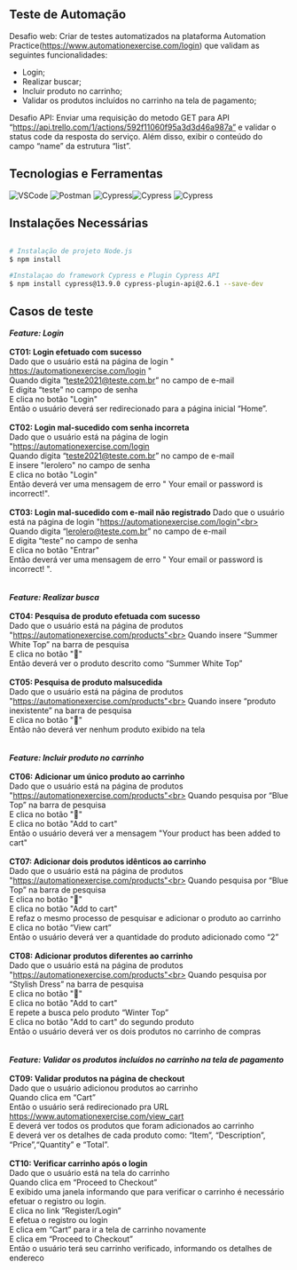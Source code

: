 ## Teste de Automação
Desafio web: Criar de testes automatizados na plataforma Automation Practice(https://www.automationexercise.com/login) que validam as seguintes funcionalidades:
* Login;
* Realizar buscar;
* Incluir produto no carrinho;
* Validar os produtos incluídos no carrinho na tela de pagamento;

Desafio API: Enviar uma requisição do metodo GET para API “https://api.trello.com/1/actions/592f11060f95a3d3d46a987a” e validar o
status code da resposta do serviço. Além disso, exibir o conteúdo do campo “name” da estrutura “list”.
<br>

## Tecnologias e Ferramentas

<img alt="VSCode" src="https://img.shields.io/badge/Visual_Studio_Code-0078D4?style=for-the-badge&logo=visual%20studio%20code&logoColor=white" /> <img alt="Postman" src="https://img.shields.io/badge/Postman-FF6C37.svg?style=for-the-badge&logo=Postman&logoColor=white" /> <img alt="Cypress" src="https://img.shields.io/badge/Cypress-17202C.svg?style=for-the-badge&logo=Cypress&logoColor=white" /><img alt="Cypress" src="https://img.shields.io/badge/Node.js-43853D?style=for-the-badge&logo=node.js&logoColor=white" />  <img alt="Cypress" src="https://img.shields.io/badge/JavaScript-F7DF1E?style=for-the-badge&logo=javascript&logoColor=black" /> 

## Instalações Necessárias
```bash

# Instalação de projeto Node.js
$ npm install

#Instalaçao do framework Cypress e Plugin Cypress API
$ npm install cypress@13.9.0 cypress-plugin-api@2.6.1 --save-dev

```

## Casos de teste

**_Feature: Login_**
<br>
<br>
**CT01: Login efetuado com sucesso**<br>
Dado que o usuário está na página de login " https://automationexercise.com/login "<br>
Quando digita “teste2021@teste.com.br” no campo de e-mail<br>
E digita “teste” no campo de senha<br>
E clica no botão "Login"<br>
Então o usuário deverá ser redirecionado para a página inicial “Home”.<br>
<br>
**CT02: Login mal-sucedido com senha incorreta**<br>
Dado que o usuário está na página de login "https://automationexercise.com/login<br>
Quando digita “teste2021@teste.com.br” no campo de e-mail<br>
E insere "lerolero" no campo de senha<br>
E clica no botão "Login"<br>
Então deverá ver uma mensagem de erro " Your email or password is incorrect!".<br>
<br>
**CT03: Login mal-sucedido com e-mail não registrado**
Dado que o usuário está na página de login "https://automationexercise.com/login"<br>
Quando digita “lerolero@teste.com.br” no campo de e-mail<br>
E digita “teste” no campo de senha<br>
E clica no botão "Entrar"<br>
Então deverá ver uma mensagem de erro " Your email or password is incorrect! ".<br>
<br>
<br>
**_Feature: Realizar busca_**
<br>
<br>
**CT04: Pesquisa de produto efetuada com sucesso**<br>
Dado que o usuário está na página de produtos<br>
"https://automationexercise.com/products"<br>
Quando insere “Summer White Top” na barra de pesquisa<br>
E clica no botão "🔎"<br>
Então deverá ver o produto descrito como “Summer White Top”<br>
<br>
**CT05: Pesquisa de produto malsucedida**<br>
Dado que o usuário está na página de produtos<br>
"https://automationexercise.com/products"<br>
Quando insere “produto inexistente” na barra de pesquisa<br>
E clica no botão "🔎"<br>
Então não deverá ver nenhum produto exibido na tela<br>
<br>
<br>
**_Feature: Incluir produto no carrinho_**
<br>
<br>
**CT06: Adicionar um único produto ao carrinho<br>**
Dado que o usuário está na página de produtos<br>
"https://automationexercise.com/products"<br>
Quando pesquisa por “Blue Top” na barra de pesquisa<br>
E clica no botão "🔎"<br>
E clica no botão "Add to cart"<br>
Então o usuário deverá ver a mensagem "Your product has been added to cart"<br>
<br>
**CT07: Adicionar dois produtos idênticos ao carrinho<br>**
Dado que o usuário está na página de produtos<br>
"https://automationexercise.com/products"<br>
Quando pesquisa por “Blue Top” na barra de pesquisa<br>
E clica no botão "🔎"<br>
E clica no botão "Add to cart"<br>
E refaz o mesmo processo de pesquisar e adicionar o produto ao carrinho<br>
E clica no botão “View cart”<br>
Então o usuário deverá ver a quantidade do produto adicionado como “2”<br>
<br>
**CT08: Adicionar produtos diferentes ao carrinho<br>**
Dado que o usuário está na página de produtos<br>
"https://automationexercise.com/products"<br>
Quando pesquisa por “Stylish Dress” na barra de pesquisa<br>
E clica no botão "🔎"<br>
E clica no botão "Add to cart"<br>
E repete a busca pelo produto “Winter Top”<br>
E clica no botão "Add to cart" do segundo produto<br>
Então o usuário deverá ver os dois produtos no carrinho de compras<br>
<br>
<br>
**_Feature: Validar os produtos incluídos no carrinho na tela de pagamento_**
<br>
<br>
**CT09: Validar produtos na página de checkout**<br>
Dado que o usuário adicionou produtos ao carrinho<br>
Quando clica em “Cart”<br>
Então o usuário será redirecionado pra URL https://www.automationexercise.com/view_cart<br>
E deverá ver todos os produtos que foram adicionados ao carrinho<br>
E deverá ver os detalhes de cada produto como: “Item”, “Description”, “Price”,“Quantity” e “Total”.<br>
<br>
**CT10: Verificar carrinho após o login**<br>
Dado que o usuário está na tela do carrinho<br>
Quando clica em “Proceed to Checkout”<br>
E exibido uma janela informando que para verificar o carrinho é necessário efetuar o
registro ou login.<br>
E clica no link “Register/Login”<br>
E efetua o registro ou login<br>
E clica em “Cart” para ir a tela de carrinho novamente<br>
E clica em “Proceed to Checkout”<br>
Então o usuário terá seu carrinho verificado, informando os detalhes de endereco<br>
